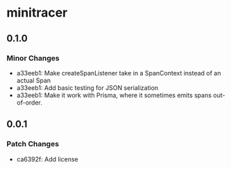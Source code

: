 # minitracer

## 0.1.0

### Minor Changes

- a33eeb1: Make createSpanListener take in a SpanContext instead of an actual Span
- a33eeb1: Add basic testing for JSON serialization
- a33eeb1: Make it work with Prisma, where it sometimes emits spans out-of-order.

## 0.0.1

### Patch Changes

- ca6392f: Add license
